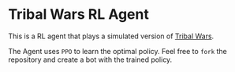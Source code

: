 # Tribal Wars RL Agent

This is a RL agent that plays a simulated version of [Tribal Wars](www.tribalwars.net).

The Agent uses `PPO` to learn the optimal policy. Feel free to `fork` the repository and create a bot with the trained policy.